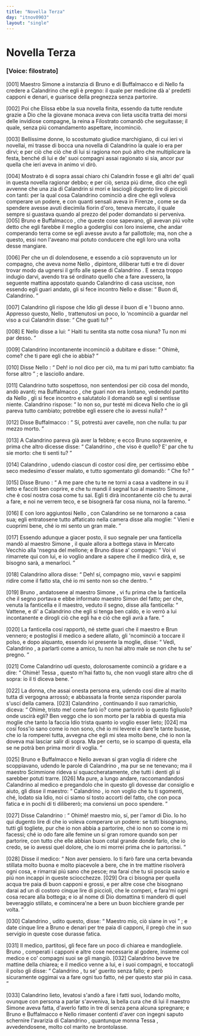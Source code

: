 ```yaml
---
title: "Novella Terza"
day: "itnov0903"
layout: "single"
---
```

<div id="nov0903" type="novella" who="filostrato">
 <h1>
  Novella Terza
 </h1>
 <p>
  <h3>
   [Voice: filostrato]
  </h3>
 </p>
 <argument>
  <p>
   <a name="p09030001">
    [001]
   </a>
   <name persref="simone" type="person">
    Maestro Simone
   </name>
   a instanzia di
   <name persref="bruno" type="person">
    Bruno
   </name>
   e di
   <name persref="buffalmacco" type="person">
    Buffalmacco
   </name>
   e di
   <name persref="nellodidino" type="person">
    Nello
   </name>
   fa credere a
   <name persref="calandrino" type="person">
    Calandrino
   </name>
   che egli &egrave; pregno: il quale per medicine d&agrave; a' predetti capponi e denari, e guarisce della pregnezza senza partorire.
  </p>
 </argument>
 <div3 type="commentary" who="author">
  <p>
   <a name="p09030002">
    [002]
   </a>
   Poi che
   <name persref="elissa" type="person">
    Elissa
   </name>
   ebbe la sua novella finita, essendo da tutte rendute grazie a Dio che la giovane monaca aveva con lieta uscita tratta dei morsi delle invidiose compagne,
   <name persref="emilia" type="person">
    la reina
   </name>
   a
   <name persref="filostrato" type="person">
    Filostrato
   </name>
   comand&ograve; che seguitasse; il quale, senza pi&uacute; comandamento aspettare, incominci&ograve;.
  </p>
 </div3>
 <div3 type="commentary" who="filostrato">
  <p>
   <a name="p09030003">
    [003]
   </a>
   Bellissime donne, lo scostumato giudice marchigiano, di cui ieri vi novellai, mi trasse di bocca una novella di
   <name persref="calandrino" type="person">
    Calandrino
   </name>
   la quale io era per dirvi; e per ci&ograve; che ci&ograve; che di lui si ragiona non pu&ograve; altro che multiplicare la festa, bench&eacute; di lui e de' suoi compagni assai ragionato si sia, ancor pur quella che ieri aveva in animo vi dir&ograve;.
  </p>
 </div3>
 <p>
  <a name="p09030004">
   [004]
  </a>
  Mostrato &egrave; di sopra assai chiaro chi
  <name persref="calandrino" type="person">
   Calandrin
  </name>
  fosse e gli altri de' quali in questa novella ragionar debbo; e per ci&ograve;, senza pi&uacute; dirne, dico che egli avvenne che una zia di
  <name persref="calandrino" type="person">
   Calandrin
  </name>
  si mor&iacute; e lasciogli dugento lire di piccioli con tanti: per la qual cosa
  <name persref="calandrino" type="person">
   Calandrino
  </name>
  cominci&ograve; a dire che egli voleva comperare un podere, e con quanti sensali aveva in
  <name placeref="firenze" type="place">
   Firenze
  </name>
  , come se da spendere avesse avuti diecimila fiorin d'oro, teneva mercato, il quale sempre si guastava quando al prezzo del poder domandato si perveniva.
  <a name="p09030005">
   [005]
  </a>
  <name persref="bruno" type="person">
   Bruno
  </name>
  e
  <name persref="buffalmacco" type="person">
   Buffalmacco
  </name>
  , che queste cose sapevano, gli avevan pi&uacute; volte detto che egli farebbe il meglio a goderglisi con loro insieme, che andar comperando terra come se egli avesse avuto a far pallottole; ma, non che a questo, essi non l'aveano mai potuto conducere che egli loro una volta desse mangiare.
 </p>
 <p>
  <a name="p09030006">
   [006]
  </a>
  Per che un d&iacute; dolendosene, e essendo a ci&ograve; sopravenuto un lor compagno, che aveva nome
  <name persref="nellodidino" type="person">
   Nello
  </name>
  , dipintore, diliberar tutti e tre di dover trovar modo da ugnersi il grifo alle spese di
  <name persref="calandrino" type="person">
   Calandrino
  </name>
  . E senza troppo indugio darvi, avendo tra s&eacute; ordinato quello che a fare avessero, la seguente mattina appostato quando
  <name persref="calandrino" type="person">
   Calandrino
  </name>
  di casa uscisse, non essendo egli guari andato, gli si fece incontro
  <name persref="nellodidino" type="person">
   Nello
  </name>
  e disse:
  <q direct="unspecified" who="nellodidino">
   Buon d&iacute;,
   <name persref="calandrino" type="person">
    Calandrino.
   </name>
  </q>
 </p>
 <p>
  <a name="p09030007">
   [007]
  </a>
  <name persref="calandrino" type="person">
   Calandrino
  </name>
  gli rispose che Idio gli desse il buon d&iacute; e 'l buono anno. Appresso questo,
  <name persref="nellodidino" type="person">
   Nello
  </name>
  , trattenutosi un poco, lo 'ncominci&ograve; a guardar nel viso a cui
  <name persref="calandrino" type="person">
   Calandrin
  </name>
  disse:
  <q direct="unspecified" who="calandrino">
   Che guati tu?
  </q>
 </p>
 <p>
  <a name="p09030008">
   [008]
  </a>
  E
  <name persref="nellodidino" type="person">
   Nello
  </name>
  disse a lui:
  <q direct="unspecified" who="nellodidino">
   Haiti tu sentita sta notte cosa niuna? Tu non mi par desso.
  </q>
 </p>
 <p>
  <a name="p09030009">
   [009]
  </a>
  <name persref="calandrino" type="person">
   Calandrino
  </name>
  incontanente incominci&ograve; a dubitare e disse:
  <q direct="unspecified" who="calandrino">
   Ohim&egrave;, come? che ti pare egli che io abbia?
  </q>
 </p>
 <p>
  <a name="p09030010">
   [010]
  </a>
  Disse
  <name persref="nellodidino" type="person">
   Nello
  </name>
  :
  <q direct="unspecified" who="nellodidino">
   Deh! io nol dico per ci&ograve;, ma tu mi pari tutto cambiato: fia forse altro
  </q>
  ; e lasciollo andare.
 </p>
 <p>
  <a name="p09030011">
   [011]
  </a>
  <name persref="calandrino" type="person">
   Calandrino
  </name>
  tutto sospettoso, non sentendosi per ci&ograve; cosa del mondo, and&ograve; avanti; ma
  <name persref="buffalmacco" type="person">
   Buffalmacco
  </name>
  , che guari non era lontano, vedendol partito da
  <name persref="nellodidino" type="person">
   Nello
  </name>
  , gli si fece incontro e salutatolo il domand&ograve; se egli si sentisse niente.
  <name persref="calandrino" type="person">
   Calandrino
  </name>
  rispose:
  <q direct="unspecified" who="calandrino">
   Io non so, pur test&eacute; mi diceva
   <name persref="nellodidino" type="person">
    Nello
   </name>
   che io gli pareva tutto cambiato; potrebbe egli essere che io avessi nulla?
  </q>
 </p>
 <p>
  <a name="p09030012">
   [012]
  </a>
  Disse
  <name persref="buffalmacco" type="person">
   Buffalmacco
  </name>
  :
  <q direct="unspecified" who="buffalmacco">
   S&iacute;, potrest&uacute; aver cavelle, non che nulla: tu par mezzo morto.
  </q>
 </p>
 <p>
  <a name="p09030013">
   [013]
  </a>
  A
  <name persref="calandrino" type="person">
   Calandrino
  </name>
  pareva gi&agrave; aver la febbre; e ecco
  <name persref="bruno" type="person">
   Bruno
  </name>
  sopravenire, e prima che altro dicesse disse:
  <q direct="unspecified" who="bruno">
   <name persref="calandrino" type="person">
    Calandrino
   </name>
   , che viso &egrave; quello? E' par che tu sie morto: che ti senti tu?
  </q>
 </p>
 <p>
  <a name="p09030014">
   [014]
  </a>
  <name persref="calandrino" type="person">
   Calandrino
  </name>
  , udendo ciascun di costor cos&iacute; dire, per certissimo ebbe seco medesimo d'esser malato, e tutto sgomentato gli domand&ograve;:
  <q direct="unspecified" who="calandrino">
   Che fo?
  </q>
 </p>
 <p>
  <a name="p09030015">
   [015]
  </a>
  Disse
  <name persref="bruno" type="person">
   Bruno
  </name>
  :
  <q direct="unspecified" who="bruno">
   A me pare che tu te ne torni a casa a vaditene in su il letto e facciti ben coprire, e che tu mandi il segnal tuo al
   <name persref="simone" type="person">
    maestro Simone
   </name>
   , che &egrave; cos&iacute; nostra cosa come tu sai. Egli ti dir&agrave; incontanente ci&ograve; che tu avrai a fare, e noi ne verrem teco, e se bisogner&agrave; far cosa niuna, noi la faremo.
  </q>
 </p>
 <p>
  <a name="p09030016">
   [016]
  </a>
  E con loro aggiuntosi
  <name persref="nellodidino" type="person">
   Nello
  </name>
  , con
  <name persref="calandrino" type="person">
   Calandrino
  </name>
  se ne tornarono a casa sua; egli entratosene tutto affaticato nella camera disse alla moglie:
  <q direct="unspecified" who="calandrino">
   Vieni e cuoprimi bene, ch&eacute; io mi sento un gran male.
  </q>
 </p>
 <p>
  <a name="p09030017">
   [017]
  </a>
  Essendo adunque a giacer posto, il suo segnale per una fanticella mand&ograve; al
  <name persref="simone" type="person">
   maestro Simone
  </name>
  , il quale allora a bottega stava in
  <name placeref="viacocomero" type="place">
   Mercato Vecchio
  </name>
  alla 'nsegna del mellone; e
  <name persref="bruno" type="person">
   Bruno
  </name>
  disse a' compagni:
  <q direct="unspecified" who="bruno">
   Voi vi rimarrete qui con lui, e io voglio andare a sapere che il medico dir&agrave;, e, se bisogno sar&agrave;, a menarloci.
  </q>
 </p>
 <p>
  <a name="p09030018">
   [018]
  </a>
  <name persref="calandrino" type="person">
   Calandrino
  </name>
  allora disse:
  <q direct="unspecified" who="calandrino">
   Deh! s&iacute;, compagno mio, vavvi e sappimi ridire come il fatto sta, ch&eacute; io mi sento non so che dentro.
  </q>
 </p>
 <p>
  <a name="p09030019">
   [019]
  </a>
  <name persref="bruno" type="person">
   Bruno
  </name>
  , andatosene al
  <name persref="simone" type="person">
   maestro Simone
  </name>
  , vi fu prima che la fanticella che il segno portava e ebbe informato
  <name persref="simone" type="person">
   maestro Simon
  </name>
  del fatto; per che, venuta la fanticella e il maestro, veduto il segno, disse alla fanticella:
  <q direct="unspecified">
   Vattene, e di' a
   <name persref="calandrino" type="person">
    Calandrino
   </name>
   che egli si tenga ben caldo, e io verr&ograve; a lui incontanente e dirogli ci&ograve; che egli ha e ci&ograve; che egli avr&agrave; a fare.
  </q>
 </p>
 <p>
  <a name="p09030020">
   [020]
  </a>
  La fanticella cos&iacute; rapport&ograve;, n&eacute; stette guari che il maestro e
  <name persref="bruno" type="person">
   Brun
  </name>
  vennero; e postoglisi il medico a sedere allato, gli 'ncominci&ograve; a toccare il polso, e dopo alquanto, essendo ivi presente la moglie, disse:
  <q direct="unspecified" who="simone">
   Vedi,
   <name persref="calandrino" type="person">
    Calandrino
   </name>
   , a parlarti come a amico, tu non hai altro male se non che tu se' pregno.
  </q>
 </p>
 <p>
  <a name="p09030021">
   [021]
  </a>
  Come
  <name persref="calandrino" type="person">
   Calandrino
  </name>
  ud&iacute; questo, dolorosamente cominci&ograve; a gridare e a dire:
  <q direct="unspecified" who="calandrino">
   Ohim&egrave;!
   <name persref="tessa" type="person">
    Tessa
   </name>
   , questo m'hai fatto tu, che non vuogli stare altro che di sopra: io il ti diceva bene.
  </q>
 </p>
 <p>
  <a name="p09030022">
   [022]
  </a>
  La donna, che assai onesta persona era, udendo cos&iacute; dire al marito tutta di vergogna arross&ograve;; e abbassata la fronte senza risponder parola s'usc&iacute; della camera.
  <a name="p09030023">
   [023]
  </a>
  <name persref="calandrino" type="person">
   Calandrino
  </name>
  , continuando il suo ramarichio, diceva:
  <q direct="unspecified" who="calandrino">
   Ohim&egrave;, tristo me! come far&ograve; io? come partorir&ograve; io questo figliuolo? onde uscir&agrave; egli? Ben veggo che io son morto per la rabbia di questa mia moglie che tanto la faccia Idio trista quanto io voglio esser lieto;
   <a name="p09030024">
    [024]
   </a>
   ma cos&iacute; foss'io sano come io non sono, ch&eacute; io mi leverei e dare'le tante busse, che io la romperei tutta, avvegna che egli mi stea molto bene, ch&eacute; io non la doveva mai lasciar salir di sopra. Ma per certo, se io scampo di questa, ella se ne potr&agrave; ben prima morir di voglia.
  </q>
 </p>
 <p>
  <a name="p09030025">
   [025]
  </a>
  <name persref="bruno" type="person">
   Bruno
  </name>
  e
  <name persref="buffalmacco" type="person">
   Buffalmacco
  </name>
  e
  <name persref="nellodidino" type="person">
   Nello
  </name>
  avevan s&iacute; gran voglia di ridere che scoppiavano, udendo le parole di
  <name persref="calandrino" type="person">
   Calandrino
  </name>
  , ma pur se ne tenevano; ma il
  <name persref="simone" type="person">
   maestro Scimmione
  </name>
  rideva s&iacute; squaccheratamente, che tutti i denti gli si sarebber potuti trarre.
  <a name="p09030026">
   [026]
  </a>
  Ma pure, a lungo andare, raccomandandosi
  <name persref="calandrino" type="person">
   Calandrino
  </name>
  al medico e pregandolo che in questo gli dovesse dar consiglio e aiuto, gli disse il maestro:
  <q direct="unspecified" who="simone">
   <name persref="calandrino" type="person">
    Calandrino
   </name>
   , io non voglio che tu ti sgomenti, ch&eacute;, lodato sia Idio, noi ci siamo s&iacute; tosto accorti del fatto, che con poca fatica e in pochi d&iacute; ti diliberer&ograve;; ma conviensi un poco spendere.
  </q>
 </p>
 <p>
  <a name="p09030027">
   [027]
  </a>
  Disse
  <name persref="calandrino" type="person">
   Calandrino
  </name>
  :
  <q direct="unspecified" who="calandrino">
   Ohim&egrave;! maestro mio, s&iacute;, per l'amor di Dio. Io ho qui dugento lire di che io voleva comperare un podere: se tutti bisognano, tutti gli togliete, pur che io non abbia a partorire, ch&eacute; io non so come io mi facessi; ch&eacute; io odo fare alle femine un s&iacute; gran romore quando son per partorire, con tutto che elle abbian buon cotal grande donde farlo, che io credo, se io avessi quel dolore, che io mi morrei prima che io partorissi.
  </q>
 </p>
 <p>
  <a name="p09030028">
   [028]
  </a>
  Disse il medico:
  <q direct="unspecified" who="simone">
   Non aver pensiero. Io ti far&ograve; fare una certa bevanda stillata molto buona e molto piacevole a bere, che in tre mattine risolver&agrave; ogni cosa, e rimarrai pi&uacute; sano che pesce; ma farai che tu sii poscia savio e pi&uacute; non incappi in queste sciocchezze.
   <a name="p09030029">
    [029]
   </a>
   Ora ci bisogna per quella acqua tre paia di buon capponi e grossi, e per altre cose che bisognano darai ad un di costoro cinque lire di piccioli, che le comperi, e fara'mi ogni cosa recare alla bottega; e io al nome di Dio domattina ti mander&ograve; di quel beveraggio stillato, e comincera'ne a bere un buon bicchiere grande per volta.
  </q>
 </p>
 <p>
  <a name="p09030030">
   [030]
  </a>
  <name persref="calandrino" type="person">
   Calandrino
  </name>
  , udito questo, disse:
  <q direct="unspecified" who="calandrino">
   Maestro mio, ci&ograve; siane in voi
  </q>
  ; e date cinque lire a
  <name persref="bruno" type="person">
   Bruno
  </name>
  e denari per tre paia di capponi, il preg&ograve; che in suo servigio in queste cose durasse fatica.
 </p>
 <p>
  <a name="p09030031">
   [031]
  </a>
  Il medico, partitosi, gli fece fare un poco di chiarea e mandogliele.
  <name persref="bruno" type="person">
   Bruno
  </name>
  , comperati i capponi e altre cose necessarie al godere, insieme col medico e co' compagni suoi se gli mangi&ograve;.
  <a name="p09030032">
   [032]
  </a>
  <name persref="calandrino" type="person">
   Calandrino
  </name>
  bevve tre mattine della chiarea; e il medico venne a lui, e i suoi compagni, e toccatogli il polso gli disse:
  <q direct="unspecified" who="simone">
   <name persref="calandrino" type="person">
    Calandrino
   </name>
   , tu se' guerito senza fallo; e per&ograve; sicuramente oggimai va a fare ogni tuo fatto, n&eacute; per questo star pi&uacute; in casa.
  </q>
 </p>
 <p>
  <a name="p09030033">
   [033]
  </a>
  <name persref="calandrino" type="person">
   Calandrino
  </name>
  lieto, levatosi s'and&ograve; a fare i fatti suoi, lodando molto, ovunque con persona a parlar s'avveniva, la bella cura che di lui il
  <name persref="simone" type="person">
   maestro Simone
  </name>
  aveva fatta, d'averlo fatto in tre d&iacute; senza pena alcuna spregnare; e
  <name persref="bruno" type="person">
   Bruno
  </name>
  e
  <name persref="buffalmacco" type="person">
   Buffalmacco
  </name>
  e
  <name persref="nellodidino" type="person">
   Nello
  </name>
  rimaser contenti d'aver con ingegni saputo schernire l'avarizia di
  <name persref="calandrino" type="person">
   Calandrino
  </name>
  , quantunque
  <name persref="tessa" type="person">
   monna Tessa
  </name>
  , avvedendosene, molto col marito ne brontolasse.
 </p>
</div>